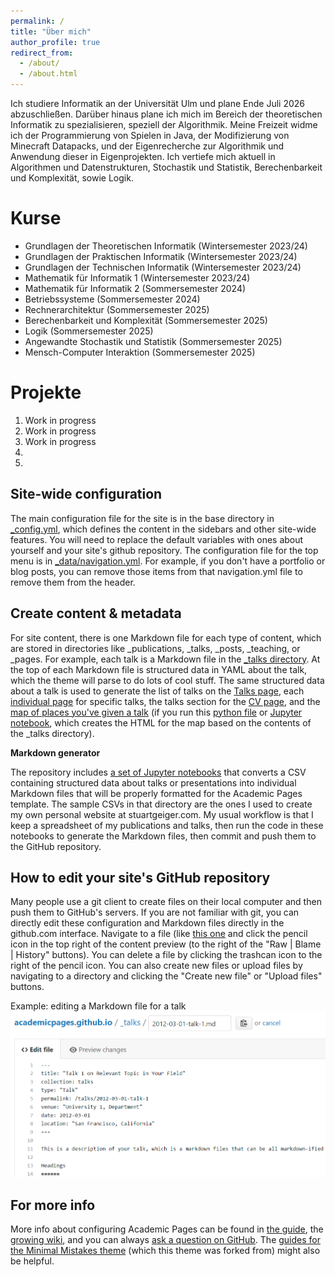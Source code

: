 ```yaml
---
permalink: /
title: "Über mich"
author_profile: true
redirect_from: 
  - /about/
  - /about.html
---
```


Ich studiere Informatik an der Universität Ulm und plane Ende Juli 2026 abzuschließen. Darüber hinaus plane ich mich im Bereich der theoretischen Informatik zu spezialisieren, speziell der Algorithmik. Meine Freizeit widme ich der Programmierung von Spielen in Java, der Modifizierung von Minecraft Datapacks, und der Eigenrecherche zur Algorithmik und Anwendung dieser in Eigenprojekten. Ich vertiefe mich aktuell in Algorithmen und Datenstrukturen, Stochastik und Statistik, Berechenbarkeit und Komplexität, sowie Logik.


Kurse
======
<ul>
  <li>Grundlagen der Theoretischen Informatik (Wintersemester 2023/24)</li>
  <li>Grundlagen der Praktischen Informatik (Wintersemester 2023/24)</li>
  <li>Grundlagen der Technischen Informatik (Wintersemester 2023/24)</li>
  <li>Mathematik für Informatik 1 (Wintersemester 2023/24)</li>
  <li>Mathematik für Informatik 2 (Sommersemester 2024)</li>
  <li>Betriebssysteme (Sommersemester 2024)</li>
  <li>Rechnerarchitektur (Sommersemester 2025)</li>
  <li>Berechenbarkeit und Komplexität (Sommersemester 2025)</li>
  <li>Logik (Sommersemester 2025)</li>
  <li>Angewandte Stochastik und Statistik (Sommersemester 2025)</li>
  <li>Mensch-Computer Interaktion (Sommersemester 2025)</li>
</ul>

Projekte
======
1. Work in progress
1. Work in progress 
1. Work in progress
1. 
1. 

Site-wide configuration
------
The main configuration file for the site is in the base directory in [_config.yml](https://github.com/academicpages/academicpages.github.io/blob/master/_config.yml), which defines the content in the sidebars and other site-wide features. You will need to replace the default variables with ones about yourself and your site's github repository. The configuration file for the top menu is in [_data/navigation.yml](https://github.com/academicpages/academicpages.github.io/blob/master/_data/navigation.yml). For example, if you don't have a portfolio or blog posts, you can remove those items from that navigation.yml file to remove them from the header. 

Create content & metadata
------
For site content, there is one Markdown file for each type of content, which are stored in directories like _publications, _talks, _posts, _teaching, or _pages. For example, each talk is a Markdown file in the [_talks directory](https://github.com/academicpages/academicpages.github.io/tree/master/_talks). At the top of each Markdown file is structured data in YAML about the talk, which the theme will parse to do lots of cool stuff. The same structured data about a talk is used to generate the list of talks on the [Talks page](https://academicpages.github.io/talks), each [individual page](https://academicpages.github.io/talks/2012-03-01-talk-1) for specific talks, the talks section for the [CV page](https://academicpages.github.io/cv), and the [map of places you've given a talk](https://academicpages.github.io/talkmap.html) (if you run this [python file](https://github.com/academicpages/academicpages.github.io/blob/master/talkmap.py) or [Jupyter notebook](https://github.com/academicpages/academicpages.github.io/blob/master/talkmap.ipynb), which creates the HTML for the map based on the contents of the _talks directory).

**Markdown generator**

The repository includes [a set of Jupyter notebooks](https://github.com/academicpages/academicpages.github.io/tree/master/markdown_generator
) that converts a CSV containing structured data about talks or presentations into individual Markdown files that will be properly formatted for the Academic Pages template. The sample CSVs in that directory are the ones I used to create my own personal website at stuartgeiger.com. My usual workflow is that I keep a spreadsheet of my publications and talks, then run the code in these notebooks to generate the Markdown files, then commit and push them to the GitHub repository.

How to edit your site's GitHub repository
------
Many people use a git client to create files on their local computer and then push them to GitHub's servers. If you are not familiar with git, you can directly edit these configuration and Markdown files directly in the github.com interface. Navigate to a file (like [this one](https://github.com/academicpages/academicpages.github.io/blob/master/_talks/2012-03-01-talk-1.md) and click the pencil icon in the top right of the content preview (to the right of the "Raw | Blame | History" buttons). You can delete a file by clicking the trashcan icon to the right of the pencil icon. You can also create new files or upload files by navigating to a directory and clicking the "Create new file" or "Upload files" buttons. 

Example: editing a Markdown file for a talk
![Editing a Markdown file for a talk](/images/editing-talk.png)

For more info
------
More info about configuring Academic Pages can be found in [the guide](https://academicpages.github.io/markdown/), the [growing wiki](https://github.com/academicpages/academicpages.github.io/wiki), and you can always [ask a question on GitHub](https://github.com/academicpages/academicpages.github.io/discussions). The [guides for the Minimal Mistakes theme](https://mmistakes.github.io/minimal-mistakes/docs/configuration/) (which this theme was forked from) might also be helpful.
